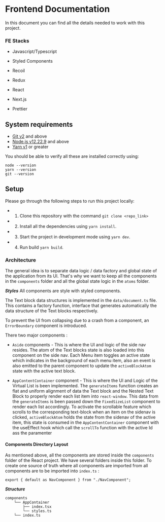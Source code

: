 # Frontend Documentation

In this document you can find all the details needed to work with this project.

### FE Stacks

- Javascript/Typescript

- Styled Components

- Recoil

- Redux

- React

- Next.js

- Prettier

## System requirements

- [Git v2](https://git-scm.com/) and above
- [Node.js v12.22.9](https://nodejs.org/) and above
- [Yarn v1](https://yarn.org) or greater

You should be able to verify all these are installed correctly using:

```
node --version
yarn --version
git --version
```

## Setup

Please go through the following steps to run this project locally:

- 1. Clone this repository with the command `git clone <repo_link>`
- 2. Install all the dependencies using `yarn install`.
- 3. Start the project in development mode using `yarn dev`.
- 4. Run build `yarn build`.

### Architecture

The general idea is to separate data logic / data factory and global state of the application from its UI. That's why we want to keep all the components in the `components` folder and all the global state logic in the `atoms` folder.

**_Styles_**
All components are style with styled components.

The Text block data structures is implemented in the `data/document.ts` file. This contains a factory function, interface that generates automatically the data structure of the Text blocks respectively.

To prevent the UI from collapsing due to a crash from a component, an `ErrorBoundary` component is introduced.

There two major components :

- `Aside` components - This is where the UI and logic of the side nav resides. The atom of the Text blocks state is also loaded into this component on the side nav. Each Menu item toggles an active state which indicates in the background of each menu item, also an event is also emitted to the parent component to update the `activeBlockAtom` state with the active text block.

- `AppContentContainer` component - This is where the UI and Logic of the Virtual List is been implemented. The `generateItems` function creates an flat and uniform alignment of data the Text block and the Nested Text Block to properly render each list item into `react-window`. This data from the `generateItems` is been passed down the `FixedSizeList` component to render each list accordingly. To activate the scrollable feature which scrolls to the corresponding text-block when an item on the sidenav is clicked, `activeBlockAtom` holds the state from the sidenav of the active item, this state is consumed in the `AppContentContainer` component with the useEffect hook which call the `scrollTo` function with the active Id ass the paramenter

#### Components Directory Layout

As mentioned above, all the components are stored inside the `components` folder of the React project. We have several folders inside this folder. To create one source of truth where all components are imported from all components are to be imported into `index.ts` :

```
export { default as NavComponent } from "./NavComponent";
```

**_Structure_**

```
components
    └── AppContainer
        ├── index.tsx
        └── styles.ts
    └── index.ts
```
